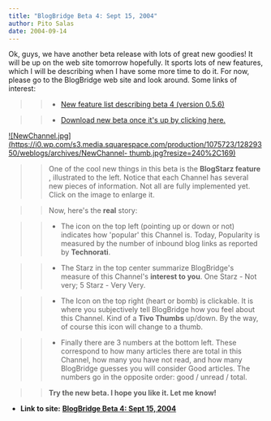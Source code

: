 ```yaml
---
title: "BlogBridge Beta 4: Sept 15, 2004"
author: Pito Salas
date: 2004-09-14
---
```


Ok, guys, we have another beta release with lots of great new goodies! It will
be up on the web site tomorrow hopefully. It sports lots of new features,
which I will be describing when I have some more time to do it. For now,
please go to the BlogBridge web site and look around. Some links of interest:

>>

>>   * [New feature list describing beta 4 (version
0.5.6)](<http://www.blogbridge.com/featurelist.htm>)

>>   * [Download new beta once it's up by clicking
here.](<http://www.blogbridge.com/download.htm>)

>>

>>

>>
[![NewChannel.jpg](https://i0.wp.com/s3.media.squarespace.com/production/1075723/12829350/weblogs/archives/NewChannel-
thumb.jpg?resize=240%2C169)](<https://i0.wp.com/s3.media.squarespace.com/production/1075723/12829350/weblogs/archives/NewChannel.jpg>)

>>

>> One of the cool new things in this beta is the **BlogStarz feature** ,
illustrated to the left. Notice that each Channel has several new pieces of
information. Not all are fully implemented yet. Click on the image to enlarge
it.

>>

>> Now, here's the **real** story:

>>

>>   * The icon on the top left (pointing up or down or not) indicates how
'popular' this Channel is. Today, Popularity is measured by the number of
inbound blog links as reported by **Technorati**.

>>   * The Starz in the top center summarize BlogBridge's measure of this
Channel's **interest to you**. One Starz - Not very; 5 Starz - Very Very.

>>   * The Icon on the top right (heart or bomb) is clickable. It is where you
subjectively tell BlogBridge how you feel about this Channel. Kind of a **Tivo
Thumbs** up/down. By the way, of course this icon will change to a thumb.

>>   * Finally there are 3 numbers at the bottom left. These correspond to how
many articles there are total in this Channel, how many you have not read, and
how many BlogBridge guesses you will consider Good articles. The numbers go in
the opposite order: good / unread / total.

>>

>> **Try the new beta. I hope you like it. Let me know!**


* **Link to site:** **[BlogBridge Beta 4: Sept 15, 2004](None)**
